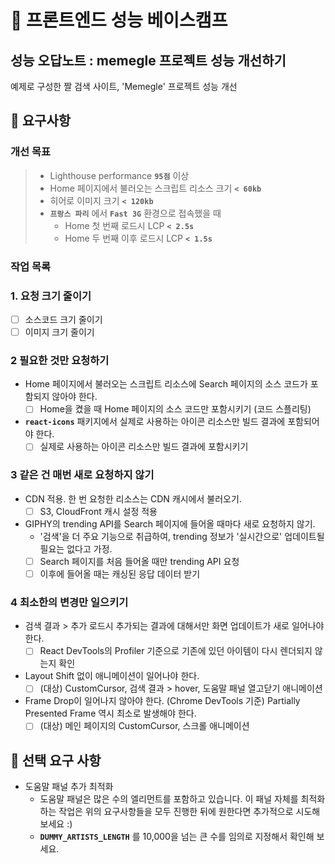 # 🚀 프론트엔드 성능 베이스캠프

## 성능 오답노트 : memegle 프로젝트 성능 개선하기

예제로 구성한 짤 검색 사이트, 'Memegle' 프로젝트 성능 개선

## 🎯 요구사항

### 개선 목표

> - Lighthouse performance **`95점`** 이상
> - Home 페이지에서 불러오는 스크립트 리소스 크기 **`< 60kb`**
> - 히어로 이미지 크기 **`< 120kb`**
> - **`프랑스 파리`** 에서 **`Fast 3G`** 환경으로 접속했을 때
>   - Home 첫 번째 로드시 LCP **`< 2.5s`**
>   - Home 두 번째 이후 로드시 LCP **`< 1.5s`**

### 작업 목록

### 1. 요청 크기 줄이기

- [ ] 소스코드 크기 줄이기
- [ ] 이미지 크기 줄이기

### 2 필요한 것만 요청하기

- Home 페이지에서 불러오는 스크립트 리소스에 Search 페이지의 소스 코드가 포함되지 않아야 한다.
  - [ ] Home을 켰을 때 Home 페이지의 소스 코드만 포함시키기 (코드 스플리팅)
- **`react-icons`** 패키지에서 실제로 사용하는 아이콘 리소스만 빌드 결과에 포함되어야 한다.
  - [ ] 실제로 사용하는 아이콘 리소스만 빌드 결과에 포함시키기

### 3 같은 건 매번 새로 요청하지 않기

- CDN 적용. 한 번 요청한 리소스는 CDN 캐시에서 불러오기.
  - [ ] S3, CloudFront 캐시 설정 적용
- GIPHY의 trending API를 Search 페이지에 들어올 때마다 새로 요청하지 않기.
  - '검색'을 더 주요 기능으로 취급하여, trending 정보가 '실시간으로' 업데이트될 필요는 없다고 가정.
  - [ ] Search 페이지를 처음 들어올 때만 trending API 요청
  - [ ] 이후에 들어올 때는 캐싱된 응답 데이터 받기

### 4 최소한의 변경만 일으키기

- 검색 결과 > 추가 로드시 추가되는 결과에 대해서만 화면 업데이트가 새로 일어나야 한다.
  - [ ] React DevTools의 Profiler 기준으로 기존에 있던 아이템이 다시 렌더되지 않는지 확인
- Layout Shift 없이 애니메이션이 일어나야 한다.
  - [ ] (대상) CustomCursor, 검색 결과 > hover, 도움말 패널 열고닫기 애니메이션
- Frame Drop이 일어나지 않아야 한다. (Chrome DevTools 기준) Partially Presented Frame 역시 최소로 발생해야 한다.
  - [ ] (대상) 메인 페이지의 CustomCursor, 스크롤 애니메이션

## 🚚 선택 요구 사항

- 도움말 패널 추가 최적화
  - 도움말 패널은 많은 수의 엘리먼트를 포함하고 있습니다. 이 패널 자체를 최적화하는 작업은 위의 요구사항들을 모두 진행한 뒤에 원한다면 추가적으로 시도해보세요 :)
  - **`DUMMY_ARTISTS_LENGTH`** 를 10,000을 넘는 큰 수를 임의로 지정해서 확인해 보세요.
